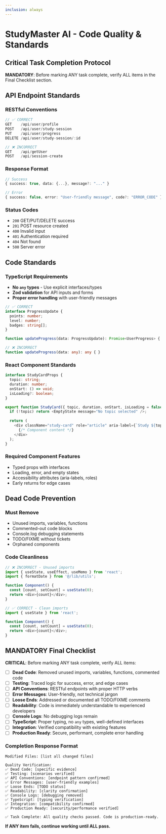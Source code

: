 ```yaml
---
inclusion: always
---
```


# StudyMaster AI - Code Quality & Standards

## Critical Task Completion Protocol

**MANDATORY**: Before marking ANY task complete, verify ALL items in the Final Checklist section.

## API Endpoint Standards

### RESTful Conventions
```typescript
// ✅ CORRECT
GET    /api/user/profile
POST   /api/user/study-session  
PUT    /api/user/progress
DELETE /api/user/study-session/:id

// ❌ INCORRECT
GET    /api/getUser
POST   /api/session-create
```

### Response Format
```typescript
// Success
{ success: true, data: {...}, message?: "..." }

// Error  
{ success: false, error: "User-friendly message", code?: "ERROR_CODE" }
```

### Status Codes
- `200` GET/PUT/DELETE success
- `201` POST resource created
- `400` Invalid input
- `401` Authentication required
- `404` Not found
- `500` Server error

## Code Standards

### TypeScript Requirements
- **No `any` types** - Use explicit interfaces/types
- **Zod validation** for API inputs and forms
- **Proper error handling** with user-friendly messages

```typescript
// ✅ CORRECT
interface ProgressUpdate {
  points: number;
  level: number;
  badges: string[];
}

function updateProgress(data: ProgressUpdate): Promise<UserProgress> { }

// ❌ INCORRECT  
function updateProgress(data: any): any { }
```

### React Component Standards
```typescript
interface StudyCardProps {
  topic: string;
  duration: number;
  onStart: () => void;
  isLoading?: boolean;
}

export function StudyCard({ topic, duration, onStart, isLoading = false }: StudyCardProps) {
  if (!topic) return <EmptyState message="No topic selected" />;
  
  return (
    <div className="study-card" role="article" aria-label={`Study ${topic}`}>
      {/* Component content */}
    </div>
  );
}
```

### Required Component Features
- Typed props with interfaces
- Loading, error, and empty states
- Accessibility attributes (aria-labels, roles)
- Early returns for edge cases

## Dead Code Prevention

### Must Remove
- Unused imports, variables, functions
- Commented-out code blocks  
- Console.log debugging statements
- TODO/FIXME without tickets
- Orphaned components

### Code Cleanliness
```typescript
// ❌ INCORRECT - Unused imports
import { useState, useEffect, useMemo } from 'react';
import { formatDate } from '@/lib/utils';

function Component() {
  const [count, setCount] = useState(0);
  return <div>{count}</div>;
}

// ✅ CORRECT - Clean imports
import { useState } from 'react';

function Component() {
  const [count, setCount] = useState(0);
  return <div>{count}</div>;
}
```

## MANDATORY Final Checklist

**CRITICAL**: Before marking ANY task complete, verify ALL items:

- [ ] **Dead Code**: Removed unused imports, variables, functions, commented code
- [ ] **Testing**: Traced logic for success, error, and edge cases  
- [ ] **API Conventions**: RESTful endpoints with proper HTTP verbs
- [ ] **Error Messages**: User-friendly, not technical jargon
- [ ] **Loose Ends**: Addressed or documented all TODO/FIXME comments
- [ ] **Readability**: Code is immediately understandable to experienced developers
- [ ] **Console Logs**: No debugging logs remain
- [ ] **TypeScript**: Proper typing, no `any` types, well-defined interfaces
- [ ] **Integration**: Verified compatibility with existing features
- [ ] **Production Ready**: Secure, performant, complete error handling

### Completion Response Format

```
Modified Files: [list all changed files]

Quality Verification:
✅ Dead Code: [specific evidence]
✅ Testing: [scenarios verified]  
✅ API Conventions: [endpoint pattern confirmed]
✅ Error Messages: [user-friendly examples]
✅ Loose Ends: [TODO status]
✅ Readability: [clarity confirmation]
✅ Console Logs: [debugging removed]
✅ TypeScript: [typing verification]
✅ Integration: [compatibility confirmed]
✅ Production Ready: [security/performance verified]

✅ Task Complete: All quality checks passed. Code is production-ready.
```

**If ANY item fails, continue working until ALL pass.**